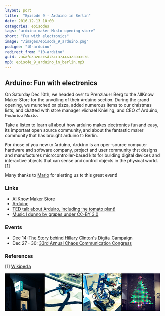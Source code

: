 ```yaml
---
layout: post
title:  "Episode 9 - Arduino in Berlin"
date: 2016-12-13 10:00
categories: episodes
tags: "arduino maker Musto opening store"
short: "Fun with electronics"
image: "/images/episode_9_arduino.png"
podigee: "10-arduino"
redirect_from: "10-arduino"
guid: 736af6e8283c5d7b81374463c3933176
mp3: episode_9_arduino_in_berlin.mp3
---
```


## Arduino: Fun with electronics

On Saturday Dec 10th, we headed over to Prenzlauer Berg to the AllKnow Maker Store for the unveiling of their Arduino section. During the grand opening, we munched on pizza, added numerous items to our christmas lists, and chatted with store manager Michael Knieling, and CEO of Arduino, Federico Musto.

Take a listen to learn all about how arduino makes electronics fun and easy, its important open source community, and about the fantastic maker community that has brought arduino to Berlin.

For those of you new to Arduino, Arduino is an open-source computer hardware and software company, project and user community that designs and manufactures microcontroller-based kits for building digital devices and interactive objects that can sense and control objects in the physical world.[1]

Many thanks to [Mario](https://twitter.com/kidpixo) for alerting us to this great event!

### Links

* [AllKnow Maker Store](https://www.maker-store.de/)
* [Arduino](http://www.arduino.org/)
* [TED talk about Arduino, including the tomato plant!](https://www.youtube.com/watch?v=UoBUXOOdLXY)
* [Music I dunno by grapes under CC-BY 3.0](http://dig.ccmixter.org/files/grapes/16626)

### Events

* Dec 14: [The Story behind Hillary Clinton's Digital Campaign](http://factoryberlin.com/event/politics-tech-the-story-behind-hillary-clintons-digital-campaign/)
* Dec 27 - 30: [33rd Annual Chaos Communication Congress](https://events.ccc.de/congress/2016/wiki/Main_Page)

### References
[1] [Wikipedia](https://en.wikipedia.org/wiki/Arduino)

![Arduino](/images/episode_9_arduino.jpg)
